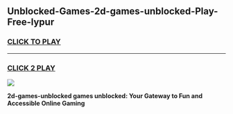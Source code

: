 
## Unblocked-Games-2d-games-unblocked-Play-Free-lypur
<h3>
<a href="https://premium76.site?title=2d-games-unblocked&ref=09A">CLICK TO PLAY</a></h3>
<hr>

<h3>
<a href="https://premium76.site?title=2d-games-unblocked&ref=09A">CLICK 2 PLAY</a>
  
</h3>

<a href="https://premium76.site?title=2d-games-unblocked&ref=09A"><img src="https://clearcache.store/games.png"></a>


**2d-games-unblocked games unblocked: Your Gateway to Fun and Accessible Online Gaming**
